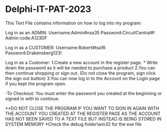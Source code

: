 # Delphi-IT-PAT-2023
This Text File contains information on how to log into my program:

Log in as an ADMIN:
Username:Admin#nsa35
Password:CircuitCentral#!
Admin code:A123DF

Log in as a CUSTOMER:
Username:Robert#tsa16
Password:Drakensberg123!

Log in as a Customer: 
1.Create a new account in the register page.  * Write down the password as it will be needed to purchase a product
2.You can then continue shopping or sign out. (Do not close the program, sign click the sign out button)
3.You can now log in to the Account on the Login page if you kept the program open.


-To Checkout: You must enter the password you created at the beginning or signed in with to continue.



**DO NOT CLOSE THE PROGRAM IF YOU WANT TO SIGN IN AGAIN WITH THE ACCOUNT YOU CREATED AT THE REGISTER PAGE AS THE ACCOUNT HAS NOT BEEN SAVED TO A TEXT FILE BUT INSTEAD IS BEING STORED IN SYSTEM MEMORY
*Check the debug folder\win32 for the exe file

